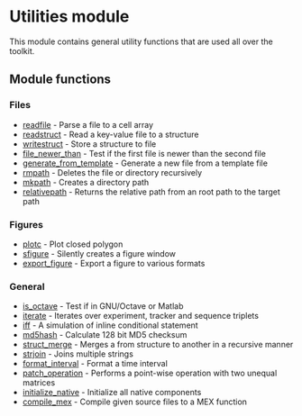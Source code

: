 Utilities module
================

This module contains general utility functions that are used all over the toolkit.

Module functions
----------------

### Files

-   [readfile](readfile.m) - Parse a file to a cell array
-   [readstruct](readstruct.m) - Read a key-value file to a structure
-   [writestruct](writestruct.m) - Store a structure to file
-   [file_newer_than](file_newer_than.m) - Test if the first file is newer than the second file
-   [generate_from_template](generate_from_template.m) - Generate a new file from a template file
-   [rmpath](rmpah.m) - Deletes the file or directory recursively
-   [mkpath](mkpath.m) - Creates a directory path
-   [relativepath](relativepath.m) - Returns the relative path from an root path to the target path

### Figures

-   [plotc](is_octave.m) - Plot closed polygon
-   [sfigure](is_octave.m) - Silently creates a figure window
-   [export_figure](export_figure.m) - Export a figure to various formats

### General

-   [is_octave](is_octave.m) - Test if in GNU/Octave or Matlab
-   [iterate](iterate.m) - Iterates over experiment, tracker and sequence triplets
-   [iff](iff.m) - A simulation of inline conditional statement
-   [md5hash](md5hash.m) - Calculate 128 bit MD5 checksum
-   [struct_merge](struct_merge.m) - Merges a from structure to another in a recursive manner
-   [strjoin](strjoin.m) - Joins multiple strings
-   [format_interval](format_interval.m) - Format a time interval
-   [patch_operation](patch_operation.m) - Performs a point-wise operation with two unequal matrices
-   [initialize_native](initialize_native.m) - Initialize all native components
-   [compile_mex](compile_mex.m) - Compile given source files to a MEX function

